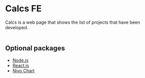 # Calcs FE
Calcs is a web page that shows the list of projects that have been developed.
<br>
<br>
## Optional packages
- [Node.js](https://nodejs.org/ko/)
- [React.js](https://reactjs.org/)
- [Nivo Chart](https://nivo.rocks/)


